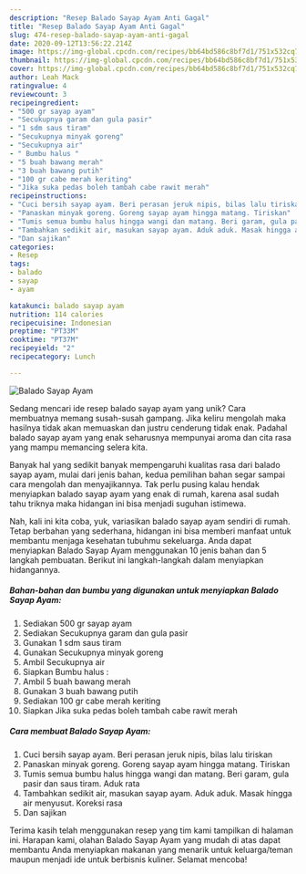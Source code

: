 ```yaml
---
description: "Resep Balado Sayap Ayam Anti Gagal"
title: "Resep Balado Sayap Ayam Anti Gagal"
slug: 474-resep-balado-sayap-ayam-anti-gagal
date: 2020-09-12T13:56:22.214Z
image: https://img-global.cpcdn.com/recipes/bb64bd586c8bf7d1/751x532cq70/balado-sayap-ayam-foto-resep-utama.jpg
thumbnail: https://img-global.cpcdn.com/recipes/bb64bd586c8bf7d1/751x532cq70/balado-sayap-ayam-foto-resep-utama.jpg
cover: https://img-global.cpcdn.com/recipes/bb64bd586c8bf7d1/751x532cq70/balado-sayap-ayam-foto-resep-utama.jpg
author: Leah Mack
ratingvalue: 4
reviewcount: 3
recipeingredient:
- "500 gr sayap ayam"
- "Secukupnya garam dan gula pasir"
- "1 sdm saus tiram"
- "Secukupnya minyak goreng"
- "Secukupnya air"
- " Bumbu halus "
- "5 buah bawang merah"
- "3 buah bawang putih"
- "100 gr cabe merah keriting"
- "Jika suka pedas boleh tambah cabe rawit merah"
recipeinstructions:
- "Cuci bersih sayap ayam. Beri perasan jeruk nipis, bilas lalu tiriskan"
- "Panaskan minyak goreng. Goreng sayap ayam hingga matang. Tiriskan"
- "Tumis semua bumbu halus hingga wangi dan matang. Beri garam, gula pasir dan saus tiram. Aduk rata"
- "Tambahkan sedikit air, masukan sayap ayam. Aduk aduk. Masak hingga air menyusut. Koreksi rasa"
- "Dan sajikan"
categories:
- Resep
tags:
- balado
- sayap
- ayam

katakunci: balado sayap ayam 
nutrition: 114 calories
recipecuisine: Indonesian
preptime: "PT33M"
cooktime: "PT37M"
recipeyield: "2"
recipecategory: Lunch

---
```



![Balado Sayap Ayam](https://img-global.cpcdn.com/recipes/bb64bd586c8bf7d1/751x532cq70/balado-sayap-ayam-foto-resep-utama.jpg)

Sedang mencari ide resep balado sayap ayam yang unik? Cara membuatnya memang susah-susah gampang. Jika keliru mengolah maka hasilnya tidak akan memuaskan dan justru cenderung tidak enak. Padahal balado sayap ayam yang enak seharusnya mempunyai aroma dan cita rasa yang mampu memancing selera kita.



Banyak hal yang sedikit banyak mempengaruhi kualitas rasa dari balado sayap ayam, mulai dari jenis bahan, kedua pemilihan bahan segar sampai cara mengolah dan menyajikannya. Tak perlu pusing kalau hendak menyiapkan balado sayap ayam yang enak di rumah, karena asal sudah tahu triknya maka hidangan ini bisa menjadi suguhan istimewa.


Nah, kali ini kita coba, yuk, variasikan balado sayap ayam sendiri di rumah. Tetap berbahan yang sederhana, hidangan ini bisa memberi manfaat untuk membantu menjaga kesehatan tubuhmu sekeluarga. Anda dapat menyiapkan Balado Sayap Ayam menggunakan 10 jenis bahan dan 5 langkah pembuatan. Berikut ini langkah-langkah dalam menyiapkan hidangannya.

<!--inarticleads1-->

##### Bahan-bahan dan bumbu yang digunakan untuk menyiapkan Balado Sayap Ayam:

1. Sediakan 500 gr sayap ayam
1. Sediakan Secukupnya garam dan gula pasir
1. Gunakan 1 sdm saus tiram
1. Gunakan Secukupnya minyak goreng
1. Ambil Secukupnya air
1. Siapkan  Bumbu halus :
1. Ambil 5 buah bawang merah
1. Gunakan 3 buah bawang putih
1. Sediakan 100 gr cabe merah keriting
1. Siapkan Jika suka pedas boleh tambah cabe rawit merah




<!--inarticleads2-->

##### Cara membuat Balado Sayap Ayam:

1. Cuci bersih sayap ayam. Beri perasan jeruk nipis, bilas lalu tiriskan
1. Panaskan minyak goreng. Goreng sayap ayam hingga matang. Tiriskan
1. Tumis semua bumbu halus hingga wangi dan matang. Beri garam, gula pasir dan saus tiram. Aduk rata
1. Tambahkan sedikit air, masukan sayap ayam. Aduk aduk. Masak hingga air menyusut. Koreksi rasa
1. Dan sajikan




Terima kasih telah menggunakan resep yang tim kami tampilkan di halaman ini. Harapan kami, olahan Balado Sayap Ayam yang mudah di atas dapat membantu Anda menyiapkan makanan yang menarik untuk keluarga/teman maupun menjadi ide untuk berbisnis kuliner. Selamat mencoba!
